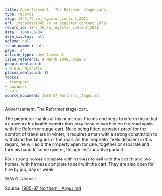 ```yaml
---
title: Advertisement.  The Reformer stage-cart.
type: records
slug: 1845_76_sa_register_content_2071
url: /records/1845_76_sa_register_content_2071/
record_id: 1845_76_sa_register_content_2071
date: '1848-03-04'
date_display: null
volume: null
issue_number: null
page: '2'
article_type: advertisement
issue_reference: 4 March 1848, page 2
people_mentioned:
- W.W.G. Nicholls
places_mentioned: []
topics:
- transport
- business
- sale
source_document: 1985-87_Northern__Argus.md
---
```


Advertisement.  The Reformer stage-cart.

The proprietor thanks all his numerous friends and begs to inform them that as soon as his health permits they may hope to see him on the road again with the Reformer stage-cart.  None being fitted up water-proof for the comfort of travellers in winter, it requires a man with a strong constitution to withstand the fatigues of the road.  As the proprietor feels deficient in this regard, he will hold the property open for sale, together or separate and turn his hand to some quieter, though less lucrative pursuit.

Four strong horses complete with harness to sell with the coach and two horses, with harness complete to sell with the cart.  They are also open for hire by job, day or week.

W.W.G. Nicholls

Source: [1985-87_Northern__Argus.md](/downloads/markdown/1985-87_Northern__Argus.md)
